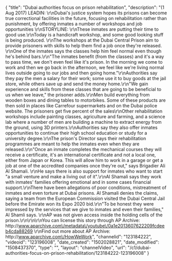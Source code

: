 {
    "title": "Dubai authorities focus on prison rehabilitation",
    "description": "(1 Aug 2017) LEADIN: \r\nDubai's justice system hopes its prisons can become true correctional facilities in the future, focusing on rehabilitation rather than punishment, by offering inmates a number of workshops and job opportunities \r\nSTORYLINE: \r\nThese inmates are putting their time to good use.\r\nToday is a handicraft workshop, and some good looking stuff is being produced. \r\nThe workshops at the Dubai Central Prison aim to provide prisoners with skills to help them find a job once they're released. \r\nOne of the inmates says the classes help him feel normal even though he's behind bars.\r\n\"The inmates benefit (from the classes) and it's a way to pass time, we don't even feel like it's prison. In the morning we come to work and then we go back in the afternoon, we feel like we're living normal lives outside going to our jobs and then going home.\"\r\nAuthorities say they pay the men a salary for their work; some use it to buy goods at the jail store, while others save up and send the money home.\r\n\"We gain experience and skills from these classes that are going to be beneficial to us when we leave,\" the prisoner adds.\r\nMen build everything from wooden boxes and dining tables to motorbikes. Some of these products are then sold in places like Carrefour supermarkets and on the Dubai police website. The prisoners get five percent of the sales\r\nOther rehabilitation workshops include painting classes, agriculture and farming, and a science lab where a number of men are building a machine to extract energy from the ground, using 3D printers.\r\nAuthorities say they also offer inmates opportunities to continue their high school education or study for a university degree.\r\nThe prison's Director says their rehabilitation programmes are meant to help the inmates even when they are released.\r\n\"Once an inmate completes the mechanical courses they will receive a certificate, it's an international certificate and not a local one, either from Japan or Korea. This will allow him to work in a garage or get a job at one of the accredited companies once they're out,\" says Brigadier Ali Al Shamali. \r\nHe says there is also support for inmates who want to start \"a small venture and make a living out of it\".\r\nAl Shamali says they work with inmates' families offering emotional and in some cases financial support.\r\nThere have been allegations of poor conditions, mistreatment of inmates and even torture at Dubai prisons. Al Shamali denies the claims, saying a team from the European Commission visited the Dubai Central Jail before the Emirate won its Expo 2020 bid.\r\n\"To be honest they were impressed by the services that we give to inmates and even their families,\" Al Shamli says. \r\nAP was not given access inside the holding cells of the prison.\r\n\r\n\r\nYou can license this story through AP Archive: http:\/\/www.aparchive.com\/metadata\/youtube\/0a1e2013607622209fcdeeb4cda88269 \r\nFind out more about AP Archive: http:\/\/www.aparchive.com\/HowWeWork",
    "channelid": "123184222",
    "videoid": "123196008",
    "date_created": "1502028821",
    "date_modified": "1508437370",
    "type": "",
    "layout": "channelVideo",
    "url": "\/c1\/dubai-authorities-focus-on-prison-rehabilitation\/123184222-123196008"
}